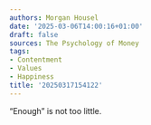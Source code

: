 ```yaml
---
authors: Morgan Housel
date: '2025-03-06T14:00:16+01:00'
draft: false
sources: The Psychology of Money
tags:
- Contentment
- Values
- Happiness
title: '20250317154122'
---
```


“Enough” is not too little.
